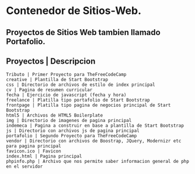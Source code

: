 # Contenedor de Sitios-Web.
## Proyectos de Sitios Web tambien llamado **Portafolio**.


 Proyectos | Descripcion
 -----------------------
 
 	Tributo | Primer Proyecto para TheFreeCodeCamp
	creative | Plantilla de Start Bootstrap
	css | Directorio de archivos de estilo de index principal
	cv | Pagina de resumen curricular
	fecha | Ejercicio de javascript (fecha y hora)
	freelance | Platilla tipo portafolio de Start Bootstrap
	frontpage | Platilla tipo pagina de negocios principal de Start Bootstrap
	html5 | Archivos de HTML5 Boilerplate
	img | Directorio de imagenes de pagina principal
	indemeca | Pagina a construir en base a plantilla de Start Bootstrap
	js | Directorio con archivos js de pagina principal
	portafolio | Segundo Proyecto para TheFreeCodeCamp
	vendor | Directorio con archivos de Boostrap, JQuery, Modernizr etc para pagina principal
	favicon.ico | Favicon
	index.html | Pagina principal
	phpinfo.php | Archivo que nos permite saber informacion general de php en el servidor
